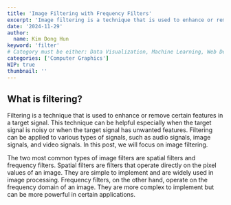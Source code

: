 ```yaml
---
title: 'Image Filtering with Frequency Filters'
excerpt: 'Image filtering is a technique that is used to enhance or remove certain features in an image. Frequency filters are a type of image filter that is used to enhance or remove certain frequencies in an image. This post will explain the basics of frequency filters and how they can be used to enhance or remove certain features in an image.'
date: '2024-11-29'
author:
  name: Kim Dong Hun
keyword: 'filter'
# Category must be either: Data Visualization, Machine Learning, Web Development, Product Design, Computer Graphics, Other
categories: ['Computer Graphics']
WIP: true
thumbnail: ''
---
```


## What is filtering?

Filtering is a technique that is used to enhance or remove certain features in a target signal. This technique can be helpful especially when the target signal is noisy or when the target signal has unwanted features. Filtering can be applied to various types of signals, such as audio signals, image signals, and video signals. In this post, we will focus on image filtering.

The two most common types of image filters are spatial filters and frequency filters. Spatial filters are filters that operate directly on the pixel values of an image. They are simple to implement and are widely used in image processing. Frequency filters, on the other hand, operate on the frequency domain of an image. They are more complex to implement but can be more powerful in certain applications.
